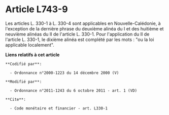 # Article L743-9

Les articles L. 330-1 à L. 330-4 sont applicables en Nouvelle-Calédonie, à l'exception de la dernière phrase du deuxième
alinéa du I et des huitième et neuvième alinéas du II de l'article L. 330-1. Pour l'application du II de l'article L. 330-1,
le dixième alinéa est complété par les mots : "ou la loi applicable localement".

**Liens relatifs à cet article**

	**Codifié par**:

	  - Ordonnance n°2000-1223 du 14 décembre 2000 (V)

	**Modifié par**:

	  - Ordonnance n°2011-1243 du 6 octobre 2011 - art. 1 (VD)

	**Cite**:

	  - Code monétaire et financier - art. L330-1
